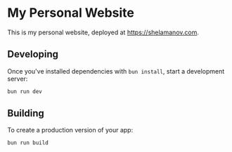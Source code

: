 # My Personal Website

This is my personal website, deployed at https://shelamanov.com. 

## Developing

Once you've installed dependencies with `bun install`, start a development server:

```bash
bun run dev
```

## Building

To create a production version of your app:

```bash
bun run build
```